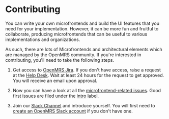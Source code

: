 # Contributing

You can write your own microfrontends and build the UI features that you
need for your implementation. However, it can be more fun and fruitful to
collaborate, producing microfrontends that can be useful to various
implementations and organizations.

As such, there are lots of Microfrontends and architectural elements which are
managed by the OpenMRS community. If you're interested in contributing, you'll
need to take the following steps.

1. Get access to [OpenMRS Jira](https://issues.openmrs.org).
    If you don't have access, raise a request at the [Help Desk](https://wiki.openmrs.org/display/~helpdesk).
    Wait at least 24 hours for the request to get approved.
    You will receive an email upon approval.
    
2. Now you can have a look at all the [microfrontend-related issues](https://issues.openmrs.org/projects/MF/issues). Good first issues are filed under the
[intro](https://issues.openmrs.org/browse/MF-508?jql=project%20%3D%20MF%20AND%20resolution%20%3D%20Unresolved%20AND%20labels%20%3D%22intro%22%20ORDER%20BY%20priority%20DESC%2C%20updated%20DESC)
label.
   
3. Join our [Slack Channel](https://openmrs.slack.com/archives/CHP5QAE5R) and introduce yourself.
    You will first need to [create an OpenMRS Slack account](https://slack.openmrs.org/) if you don't have one.
